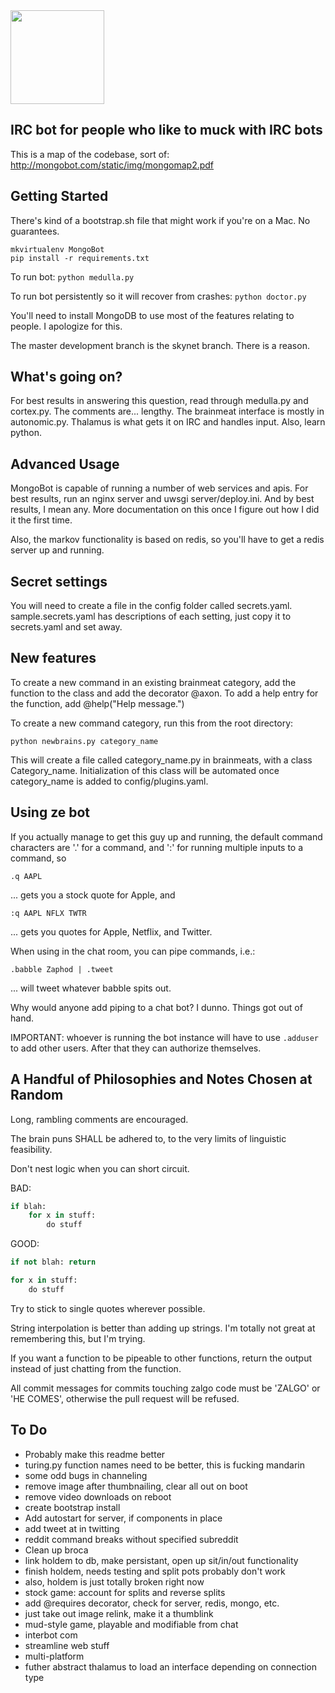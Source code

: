 <img src="http://mongobot.com/static/img/mongobot.png" width="150" height="150" />

IRC bot for people who like to muck with IRC bots
-------------------------------------------------

This is a map of the codebase, sort of: http://mongobot.com/static/img/mongomap2.pdf


Getting Started
---------------

There's kind of a bootstrap.sh file that might work if you're on a Mac. No
guarantees.

```
mkvirtualenv MongoBot
pip install -r requirements.txt
```

To run bot: `python medulla.py`

To run bot persistently so it will recover from crashes: `python doctor.py`

You'll need to install MongoDB to use most of the features relating to people. I apologize for this.

The master development branch is the skynet branch. There is a reason.


What's going on?
------------------

For best results in answering this question, read through medulla.py and cortex.py. 
The comments are... lengthy. The brainmeat interface is mostly in autonomic.py.
Thalamus is what gets it on IRC and handles input. Also, learn python. 


Advanced Usage
--------------

MongoBot is capable of running a number of web services and apis. For best
results, run an nginx server and uwsgi server/deploy.ini. And by best results,
I mean any. More documentation on this once I figure out how I did it the 
first time.

Also, the markov functionality is based on redis, so you'll have to get a 
redis server up and running.


Secret settings
---------------

You will need to create a file in the config folder called secrets.yaml.
sample.secrets.yaml has descriptions of each setting, just copy it to
secrets.yaml and set away.


New features
------------

To create a new command in an existing brainmeat category, add the
function to the class and add the decorator @axon. To add a help entry
for the function, add @help("Help message.")

To create a new command category, run this from the root directory: 

    python newbrains.py category_name

This will create a file called category_name.py in brainmeats, with
a class Category_name. Initialization of this class will be automated once 
category_name is added to config/plugins.yaml.


Using ze bot
------------

If you actually manage to get this guy up and running, the default
command characters are '.' for a command, and ':' for running multiple
inputs to a command, so

    .q AAPL

... gets you a stock quote for Apple, and 

    :q AAPL NFLX TWTR

... gets you quotes for Apple, Netflix, and Twitter.

When using in the chat room, you can pipe commands, i.e.:

    .babble Zaphod | .tweet

... will tweet whatever babble spits out.

Why would anyone add piping to a chat bot? I dunno. Things got out of hand.

IMPORTANT: whoever is running the bot instance will have to use
`.adduser` to add other users. After that they can authorize themselves.


A Handful of Philosophies and Notes Chosen at Random
----------------------------------------------------

Long, rambling comments are encouraged.

The brain puns SHALL be adhered to, to the very limits of linguistic feasibility.

Don't nest logic when you can short circuit.

BAD:

```python
if blah:
    for x in stuff:
        do stuff
```

GOOD:

```python
if not blah: return

for x in stuff:
    do stuff
```

Try to stick to single quotes wherever possible.

String interpolation is better than adding up strings. I'm totally 
not great at remembering this, but I'm trying.

If you want a function to be pipeable to other functions, return the output
instead of just chatting from the function. 

All commit messages for commits touching zalgo code must be 'ZALGO' or 'HE COMES',
otherwise the pull request will be refused.


To Do
-----

* Probably make this readme better
* turing.py function names need to be better, this is fucking mandarin
* some odd bugs in channeling
* remove image after thumbnailing, clear all out on boot
* remove video downloads on reboot
* create bootstrap install
* Add autostart for server, if components in place
* add tweet at in twitting
* reddit command breaks without specified subreddit
* Clean up broca
* link holdem to db, make persistant, open up sit/in/out functionality
* finish holdem, needs testing and split pots probably don't work
* also, holdem is just totally broken right now
* stock game: account for splits and reverse splits
* add @requires decorator, check for server, redis, mongo, etc.
* just take out image relink, make it a thumblink
* mud-style game, playable and modifiable from chat
* interbot com
* streamline web stuff
* multi-platform
* futher abstract thalamus to load an interface depending on connection type
